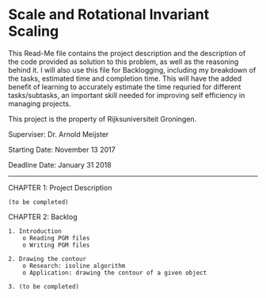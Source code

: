# Scale and Rotational Invariant Scaling

This Read-Me file contains the project description and the description of the code provided as solution to this problem, as well as the reasoning behind it. I will also use this file for Backlogging, including my breakdown of the tasks, estimated time and completion time. This will have the added benefit of learning to accurately estimate the time requried for different tasks/subtasks, an important skill needed for improving self efficiency in managing projects.

This project is the property of Rijksuniversiteit Groningen.

Superviser: Dr. Arnold Meijster



Starting Date: November 13 2017

Deadline Date: January  31 2018

------------------------------------------------------------------------------------------------------------------------------------------

CHAPTER 1: Project Description

    (to be completed)
    
    
CHAPTER 2: Backlog

    1. Introduction
        o Reading PGM files
        o Writing PGM files
        
    2. Drawing the contour
        o Research: isoline algorithm
        o Application: drawing the contour of a given object
        
    3. (to be completed)
